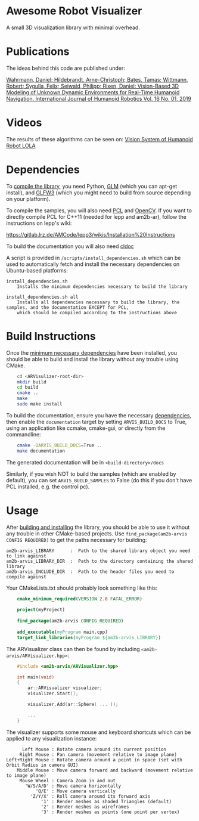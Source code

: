 # Awesome Robot Visualizer

A small 3D visualization library with minimal overhead.

# Publications

The ideas behind this code are published under:

[Wahrmann, Daniel; Hildebrandt, Arne-Christoph; Bates, Tamas; Wittmann, Robert; Sygulla, Felix; Seiwald, Philipp; Rixen, Daniel: Vision-Based 3D Modeling of Unknown Dynamic Environments for Real-Time Humanoid Navigation. International Journal of Humanoid Robotics Vol. 16 No. 01, 2019](http://mediatum.ub.tum.de/node?id=1435457)

# Videos

The results of these algorithms can be seen on:
[Vision System of Humanoid Robot LOLA](https://youtu.be/VceqNJucPiw)

# Dependencies

To [compile the library](#build-instructions), you need Python, [GLM](http://glm.g-truc.net/) (which you can apt-get install), and [GLFW3](http://www.glfw.org/) (which you might need to build from source depending on your platform).

To compile the samples, you will also need [PCL](http://pointclouds.org/) and [OpenCV](http://opencv.org/).
If you want to directly compile PCL for C++11 (needed for lepp and am2b-ar), follow the instructions on lepp's wiki:

https://gitlab.lrz.de/AMCode/lepp3/wikis/Installation%20Instructions

To build the documentation you will also need [cldoc](https://jessevdk.github.io/cldoc/)

A script is provided in `/scripts/install_dependencies.sh` which can be used to automatically fetch and install the necessary dependencies on Ubuntu-based platforms:

    install_dependencies.sh
        Installs the minimum dependencies necessary to build the library

    install_dependencies.sh all
        Installs all dependencies necessary to build the library, the samples, and the documentation EXCEPT for PCL,
        which should be compiled according to the instructions above
        

# Build Instructions

Once the [minimum necessary dependencies](#dependencies) have been installed, you should be able to build and install the library without any trouble using CMake.

```bash
    cd <ARVisulizer-root-dir>
    mkdir build
    cd build
    cmake ..
    make
    sudo make install
```

To build the documentation, ensure you have the necessary [dependencies](#dependencies), then enable the `documentation` target by setting `ARVIS_BUILD_DOCS` to True, using an application like ccmake, cmake-gui, or directly from the commandline:

```bash
    cmake -DARVIS_BUILD_DOCS=True ..
    make documentation
```

The generated documentation will be in `<build-directory>/docs`

Similarly, if you wish NOT to build the samples (which are enabled by default), you can set `ARVIS_BUILD_SAMPLES` to False (do this if you don't have PCL installed, e.g. the control pc).

# Usage

After [building and installing](#build-instructions) the library, you should be able to use it without any trouble in other CMake-based projects. Use `find_package(am2b-arvis CONFIG REQUIRED)` to get the paths necessary for building:

    am2b-arvis_LIBRARY      :  Path to the shared library object you need to link against
    am2b-arvis_LIBRARY_DIR  :  Path to the directory containing the shared library
    am2b-arvis_INCLUDE_DIR  :  Path to the header files you need to compile against

Your CMakeLists.txt should probably look something like this:

```cmake
    cmake_minimum_required(VERSION 2.8 FATAL_ERROR)
    
    project(myProject)
    
    find_package(am2b-arvis CONFIG REQUIRED)
    
    add_executable(myProgram main.cpp)
    target_link_libraries(myProgram ${am2b-arvis_LIBRARY})
```

The ARVisualizer class can then be found by including `<am2b-arvis/ARVisualizer.hpp>`:

```c++
    #include <am2b-arvis/ARVisualizer.hpp>

    int main(void)
    {
        ar::ARVisualizer visualizer;
        visualizer.Start();

        visualizer.Add(ar::Sphere( ... ));

        ...
    }
```

The visualizer supports some mouse and keyboard shortcuts which can be applied to any visualization instance:

          Left Mouse : Rotate camera around its current position
         Right Mouse : Pan camera (movement relative to image plane)
    Left+Right Mouse : Rotate camera around a point in space (set with Orbit Radius in camera GUI)
        Middle Mouse : Move camera forward and backward (movement relative to image plane)
         Mouse Wheel : Camera Zoom in and out
           'W/S/A/D' : Move camera horizontally
               'Q/E' : Move camera vertically
             'Z/Y/X' : Roll camera around its forward axis
                 '1' : Render meshes as shaded Triangles (default)
                 '2' : Render meshes as wireframes
                 '3' : Render meshes as points (one point per vertex)

